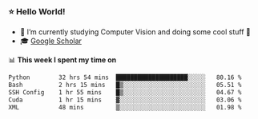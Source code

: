### ⭐️ Hello World!

<!--
**hologerry/hologerry** is a ✨ _special_ ✨ repository because its `README.md` (this file) appears on your GitHub profile.

Here are some ideas to get you started:

- 🔭 I’m currently working and studying on Computer Vision
- 🌱 I’m currently learning at Peking University
- 💬 Ask me about 
- 📫 How to reach me: E-mail
- 😄 Pronouns: he/his
- ⚡ Fun fact: Music is the Power
-->


- 🔭 I’m currently studying Computer Vision and doing some cool stuff 🤖
- 🎓 [Google Scholar](https://scholar.google.com/citations?user=3ykqW9wAAAAJ&hl=en)


📊 **This week I spent my time on**

<!--START_SECTION:waka-->

```txt
Python        32 hrs 54 mins  ████████████████████░░░░░   80.16 %
Bash          2 hrs 15 mins   █▒░░░░░░░░░░░░░░░░░░░░░░░   05.51 %
SSH Config    1 hr 55 mins    █▒░░░░░░░░░░░░░░░░░░░░░░░   04.67 %
Cuda          1 hr 15 mins    ▓░░░░░░░░░░░░░░░░░░░░░░░░   03.06 %
XML           48 mins         ▒░░░░░░░░░░░░░░░░░░░░░░░░   01.98 %
```

<!--END_SECTION:waka-->

